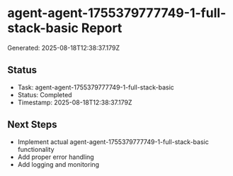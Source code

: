 # agent-agent-1755379777749-1-full-stack-basic Report

Generated: 2025-08-18T12:38:37.179Z

## Status
- Task: agent-agent-1755379777749-1-full-stack-basic
- Status: Completed
- Timestamp: 2025-08-18T12:38:37.179Z

## Next Steps
- Implement actual agent-agent-1755379777749-1-full-stack-basic functionality
- Add proper error handling
- Add logging and monitoring

